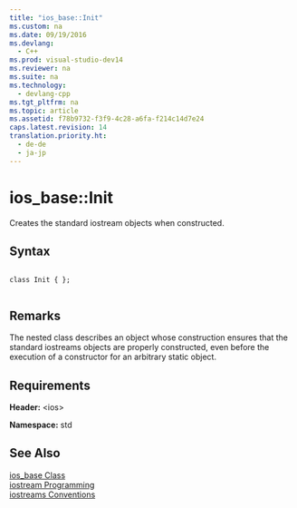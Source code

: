 ```yaml
---
title: "ios_base::Init"
ms.custom: na
ms.date: 09/19/2016
ms.devlang: 
  - C++
ms.prod: visual-studio-dev14
ms.reviewer: na
ms.suite: na
ms.technology: 
  - devlang-cpp
ms.tgt_pltfrm: na
ms.topic: article
ms.assetid: f78b9732-f3f9-4c28-a6fa-f214c14d7e24
caps.latest.revision: 14
translation.priority.ht: 
  - de-de
  - ja-jp
---
```

# ios_base::Init
Creates the standard iostream objects when constructed.  
  
## Syntax  
  
```  
  
class Init { };  
  
```  
  
## Remarks  
 The nested class describes an object whose construction ensures that the standard iostreams objects are properly constructed, even before the execution of a constructor for an arbitrary static object.  
  
## Requirements  
 **Header:** <ios\>  
  
 **Namespace:** std  
  
## See Also  
 [ios_base Class](../vs140/ios_base-Class.md)   
 [iostream Programming](../vs140/iostream-Programming.md)   
 [iostreams Conventions](../vs140/iostreams-Conventions.md)